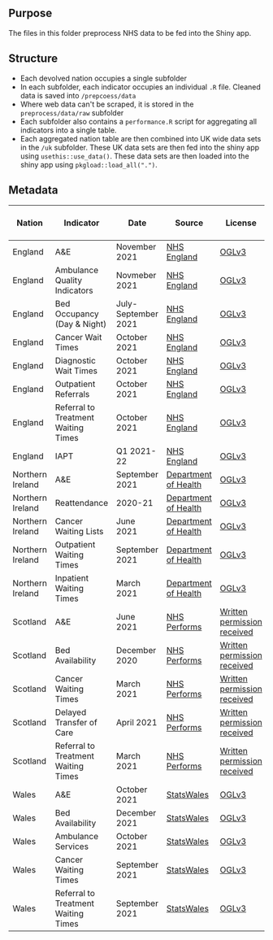 ## Purpose

The files in this folder preprocess NHS data to be fed into the Shiny app.

## Structure

- Each devolved nation occupies a single subfolder
- In each subfolder, each indicator occupies an individual `.R` file. Cleaned data is saved into `/prepcoess/data`
- Where web data can't be scraped, it is stored in the `preprocess/data/raw` subfolder
- Each subfolder also contains a `performance.R` script for aggregating all indicators into a single table.
- Each aggregated nation table are then combined into UK wide data sets in the `/uk` subfolder. These UK data sets are then fed into the shiny app using `usethis::use_data()`. These data sets are then loaded into the shiny app using `pkgload::load_all(".")`.

## Metadata


| Nation           | Indicator                           | Date                | Source                                                                                                                                                                                                                                | License                                                                                 | Last Updated | Reflected in Dashboard |
| ------------------ | ------------------------------------- | --------------------- | --------------------------------------------------------------------------------------------------------------------------------------------------------------------------------------------------------------------------------------- | ----------------------------------------------------------------------------------------- | -------------- | ------------------------ |
| England          | A&E                                 | November 2021       | [NHS England](https://www.england.nhs.uk/statistics/statistical-work-areas/ae-waiting-times-and-activity/)                                                                                                                            | [OGLv3](https://www.nationalarchives.gov.uk/doc/open-government-licence/version/3/)     | 10.12.21     | :heavy_check_mark:     |
| England          | Ambulance Quality Indicators        | Novmeber 2021       | [NHS England](https://www.england.nhs.uk/statistics/statistical-work-areas/ambulance-quality-indicators/)                                                                                                                             | [OGLv3](https://www.nationalarchives.gov.uk/doc/open-government-licence/version/3/)     | 10.12.21     | :heavy_check_mark:     |
| England          | Bed Occupancy (Day & Night)         | July-September 2021 | [NHS England](https://www.england.nhs.uk/statistics/statistical-work-areas/bed-availability-and-occupancy/)                                                                                                                           | [OGLv3](https://www.nationalarchives.gov.uk/doc/open-government-licence/version/3/)     | 10.12.21     | :heavy_check_mark:     |
| England          | Cancer Wait Times                   | October 2021        | [NHS England](https://www.england.nhs.uk/statistics/statistical-work-areas/cancer-waiting-times/)                                                                                                                                     | [OGLv3](https://www.nationalarchives.gov.uk/doc/open-government-licence/version/3/)     | 10.12.21     | :heavy_check_mark:     |
| England          | Diagnostic Wait Times               | October 2021        | [NHS England](https://www.england.nhs.uk/statistics/statistical-work-areas/diagnostics-waiting-times-and-activity/)                                                                                                                   | [OGLv3](https://www.nationalarchives.gov.uk/doc/open-government-licence/version/3/)     | 10.12.21     | :heavy_check_mark:     |
| England          | Outpatient Referrals                | October 2021        | [NHS England](https://www.england.nhs.uk/statistics/statistical-work-areas/outpatient-referrals/)                                                                                                                                     | [OGLv3](https://www.nationalarchives.gov.uk/doc/open-government-licence/version/3/)     | 10.12.21     | :heavy_check_mark:     |
| England          | Referral to Treatment Waiting Times | October 2021        | [NHS England](https://www.england.nhs.uk/statistics/statistical-work-areas/rtt-waiting-times/)                                                                                                                                        | [OGLv3](https://www.nationalarchives.gov.uk/doc/open-government-licence/version/3/)     | 10.12.21     | :heavy_check_mark:     |
| England          | IAPT                                | Q1 2021-22          | [NHS England](https://digital.nhs.uk/data-and-information/publications/statistical/psychological-therapies-report-on-the-use-of-iapt-services/june-2021-final-including-reports-on-the-iapt-pilots-and-quarter-1-data-2021-22)        | [OGLv3](https://www.nationalarchives.gov.uk/doc/open-government-licence/version/3/)     | 10.12.21     | :heavy_check_mark:     |
| Northern Ireland | A&E                                 | September 2021      | [Department of Health](https://www.health-ni.gov.uk/articles/emergency-care-waiting-times)                                                                                                                                            | [OGLv3](https://www.health-ni.gov.uk/crown-copyright)                                   | 17.12.21     | :x:                    |
| Northern Ireland | Reattendance                        | 2020-21             | [Department of Health](https://www.health-ni.gov.uk/)                                                                                                                                                                                 | [OGLv3](https://www.health-ni.gov.uk/crown-copyright)                                   | 17.12.21     | :x:                    |
| Northern Ireland | Cancer Waiting Lists                | June 2021           | [Department of Health](https://www.health-ni.gov.uk/publications/northern-ireland-waiting-time-statistics-cancer-waiting-times-january-march-2021)                                                                                    | [OGLv3](https://www.health-ni.gov.uk/crown-copyright)                                   | 17.12.21     | :x:                    |
| Northern Ireland | Outpatient Waiting Times            | September 2021      | [Department of Health](https://www.health-ni.gov.uk/publications/northern-ireland-waiting-time-statistics-outpatient-waiting-times-march-2021)                                                                                        | [OGLv3](https://www.health-ni.gov.uk/crown-copyright)                                   | 17.12.21     | :x:                    |
| Northern Ireland | Inpatient Waiting Times             | March 2021          | [Department of Health](https://www.health-ni.gov.uk/publications/northern-ireland-waiting-time-statistics-inpatient-and-day-case-waiting-times-march-2021)                                                                            | [OGLv3](https://www.health-ni.gov.uk/crown-copyright)                                   |              |                        |
| Scotland         | A&E                                 | June 2021           | [NHS Performs](https://www.nhsperforms.scot/)                                                                                                                                                                                         | [Written permission received](https://www.nhsperforms.scot/terms-conditions/copyright/) |              |                        |
| Scotland         | Bed Availability                    | December 2020       | [NHS Performs](https://www.nhsperforms.scot/)                                                                                                                                                                                         | [Written permission received](https://www.nhsperforms.scot/terms-conditions/copyright/) |              |                        |
| Scotland         | Cancer Waiting Times                | March 2021          | [NHS Performs](https://www.nhsperforms.scot/)                                                                                                                                                                                         | [Written permission received](https://www.nhsperforms.scot/terms-conditions/copyright/) |              |                        |
| Scotland         | Delayed Transfer of Care            | April 2021          | [NHS Performs](https://www.nhsperforms.scot/)                                                                                                                                                                                         | [Written permission received](https://www.nhsperforms.scot/terms-conditions/copyright/) |              |                        |
| Scotland         | Referral to Treatment Waiting Times | March 2021          | [NHS Performs](https://www.nhsperforms.scot/)                                                                                                                                                                                         | [Written permission received](https://www.nhsperforms.scot/terms-conditions/copyright/) |              |                        |
| Wales            | A&E                                 | October 2021        | [StatsWales](https://statswales.gov.wales/Catalogue/Health-and-Social-Care/NHS-Hospital-Waiting-Times/Accident-and-Emergency)                                                                                                         | [OGLv3](https://www.nationalarchives.gov.uk/doc/open-government-licence/version/3/)     | 13.12.21     | :heavy_check_mark:     |
| Wales            | Bed Availability                    | December 2021       | [StatsWales](https://statswales.gov.wales/Catalogue/Health-and-Social-Care/NHS-Hospital-Activity/nhs-activity-and-capacity-during-the-coronavirus-pandemic/nhsbeds-by-date-localhealthboard)                                          | [OGLv3](https://www.nationalarchives.gov.uk/doc/open-government-licence/version/3/)     | 13.12.21     | :heavy_check_mark:     |
| Wales            | Ambulance Services                  | October 2021        | [StatsWales](https://statswales.gov.wales/Catalogue/Health-and-Social-Care/NHS-Performance/Ambulance-Services)                                                                                                                        | [OGLv3](https://www.nationalarchives.gov.uk/doc/open-government-licence/version/3/)     | 14.12.21     | :heavy_check_mark:     |
| Wales            | Cancer Waiting Times                | September 2021      | [StatsWales](https://statswales.gov.wales/Catalogue/Health-and-Social-Care/NHS-Hospital-Waiting-Times/Cancer-Waiting-Times/Monthly/suspectedcancerpathwayclosedpathways-by-localhealthboard-tumoursite-agegroup-gender-measure-month) | [OGLv3](https://www.nationalarchives.gov.uk/doc/open-government-licence/version/3/)     | 14.12.21     | :heavy_check_mark:     |
| Wales            | Referral to Treatment Waiting Times | September 2021      | [StatsWales](https://statswales.gov.wales/Catalogue/Health-and-Social-Care/NHS-Hospital-Waiting-Times/Referral-to-Treatment/patientpathwayswaitingtostarttreatment-by-month-groupedweeks-treatmentfunction)                           | [OGLv3](https://www.nationalarchives.gov.uk/doc/open-government-licence/version/3/)     | 14.12.21     | :heavy_check_mark:     |
